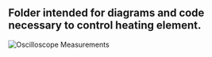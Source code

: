 ## Folder intended for diagrams and code necessary to control heating element.

![Oscilloscope Measurements](https://github.com/cgreen18/Gas-Chromatography/blob/master/Heating/images/Traic_Heating_Oscilloscope_2.gif)
